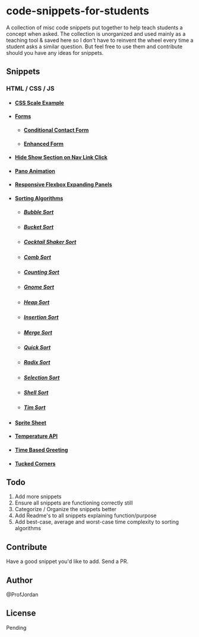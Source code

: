 # code-snippets-for-students

A collection of misc code snippets put together to help teach students a concept when asked. The collection is unorganized and used mainly as a teaching tool & saved here so I don't have to reinvent the wheel every time a student asks a similar question. But feel free to use them and contribute should you have any ideas for snippets.

## Snippets

### HTML / CSS / JS

- #### [CSS Scale Example](./css-scale-example/)
- #### [Forms](./forms/)
  - #### [Conditional Contact Form](./forms/conditional-contact-form/)
  - #### [Enhanced Form](./forms/enhanced-form/)
- #### [Hide Show Section on Nav Link Click](./hide-show-section-on-nav-link-click/)
- #### [Pano Animation](./pano-animation/)
- #### [Responsive Flexbox Expanding Panels](./responsive-flexbox-expanding-panels/)
- #### [Sorting Algorithms](./sorting-algorithms/)
  - ##### [Bubble Sort](./sorting-algorithms/bubble-sort/)
  - ##### [Bucket Sort](./sorting-algorithms/bucket-sort/)
  - ##### [Cocktail Shaker Sort](./sorting-algorithms/cocktail-shaker-sort/)
  - ##### [Comb Sort](./sorting-algorithms/comb-sort/) 
  - ##### [Counting Sort](./sorting-algorithms/counting-sort/)
  - ##### [Gnome Sort](./sorting-algorithms/gnome-sort/)
  - ##### [Heap Sort](./sorting-algorithms/heap-sort/)
  - ##### [Insertion Sort](./sorting-algorithms/insertion-sort/)
  - ##### [Merge Sort](./sorting-algorithms/merge-sort/)
  - ##### [Quick Sort](./sorting-algorithms/quick-sort/)
  - ##### [Radix Sort](./sorting-algorithms/radix-sort/)
  - ##### [Selection Sort](./sorting-algorithms/selection-sort/)
  - ##### [Shell Sort](./sorting-algorithms/shell-sort/)
  - ##### [Tim Sort](./sorting-algorithms/tim-sort/)
- #### [Sprite Sheet](./sprite-sheet/)
- #### [Temperature API](./temperature-api/)
- #### [Time Based Greeting](./time-based-greeting/)
- #### [Tucked Corners](./tucked-corners/)

## Todo
1. Add more snippets
2. Ensure all snippets are functioning correctly still
3. Categorize / Organize the snippets better
4. Add Readme's to all snippets explaining function/purpose
5. Add best-case, average and worst-case time complexity to sorting algorithms

## Contribute
Have a good snippet you'd like to add. Send a PR.

## Author
@ProfJordan

## License
Pending